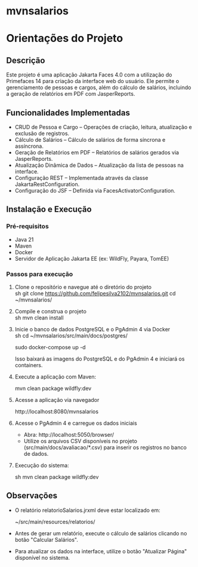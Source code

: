 # mvnsalarios

# Orientações do Projeto

## Descrição  
Este projeto é uma aplicação Jakarta Faces 4.0 com a utilização do Primefaces 14 para criação da interface web do usuário. 
Ele permite o gerenciamento de pessoas e cargos, além do cálculo de salários, incluindo a geração de relatórios em PDF com JasperReports.  

## Funcionalidades Implementadas  
- CRUD de Pessoa e Cargo – Operações de criação, leitura, atualização e exclusão de registros.  
- Cálculo de Salários – Cálculo de salários de forma síncrona e assíncrona.  
- Geração de Relatórios em PDF – Relatórios de salários gerados via JasperReports.  
- Atualização Dinâmica de Dados – Atualização da lista de pessoas na interface.  
- Configuração REST – Implementada através da classe JakartaRestConfiguration.  
- Configuração do JSF – Definida via FacesActivatorConfiguration.  

## Instalação e Execução  

### Pré-requisitos  
- Java 21  
- Maven  
- Docker  
- Servidor de Aplicação Jakarta EE (ex: WildFly, Payara, TomEE)  

### Passos para execução  
1. Clone o repositório e navegue até o diretório do projeto  
   sh
   git clone https://github.com/felipesilva2102/mvnsalarios.git
   cd ~/mvnsalarios/

2. Compile e construa o projeto  
   sh
   mvn clean install
     

3. Inicie o banco de dados PostgreSQL e o PgAdmin 4 via Docker  
   sh
   cd ~/mvnsalarios/src/main/docs/postgres/
   
   sudo docker-compose up -d
     
   Isso baixará as imagens do PostgreSQL e do PgAdmin 4 e iniciará os containers.  

4. Execute a aplicação com Maven:
   
   mvn clean package wildfly:dev  

6. Acesse a aplicação via navegador  
   
   http://localhost:8080/mvnsalarios
    
7. Acesse o PgAdmin 4 e carregue os dados iniciais  
   - Abra: http://localhost:5050/browser/  
   - Utilize os arquivos CSV disponíveis no projeto (src/main/docs/avaliacao/*.csv) para inserir os registros no banco de dados.

8. Execução do sistema:
   
   sh
   mvn clean package wildfly:dev

## Observações  
- O relatório relatorioSalarios.jrxml deve estar localizado em:  
  
  ~/src/main/resources/relatorios/
  
- Antes de gerar um relatório, execute o cálculo de salários clicando no botão "Calcular Salários".  
- Para atualizar os dados na interface, utilize o botão "Atualizar Página" disponível no sistema.
